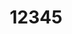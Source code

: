 ---
title: 12345
home: true
lang: en-US
heroImage: https://s4.ax1x.com/2022/01/16/7tP1V1.png
heroText: JEngine
tagline: The solution that allows unity games update in runtime.
actionText: Get Started →
actionLink: /guide/
features:
- title: 简洁至上
  details: 以 Markdown 为中心的项目结构，以最少的配置帮助你专注于写作。
- title: Vue驱动
  details: 享受 Vue + webpack 的开发体验，在 Markdown 中使用 Vue 组件，同时可以使用 Vue 来开发自定义主题。
- title: 高性能
  details: VuePress 为每个页面预渲染生成静态的 HTML，同时在页面被加载的时候，将作为 SPA 运行。
footer: MIT Licensed | Copyright © 2020-present JasonXuDeveloper
---